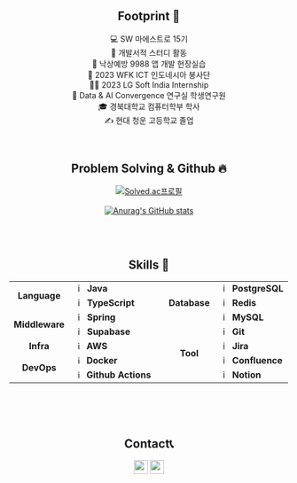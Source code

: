 
<div align=center>

## Footprint 🦶
💻 SW 마에스트로 15기<br/>
📖 개발서적 스터디 활동<br/>
👴 낙상예방 9988 앱 개발 현장실습<br/>
👫 2023 WFK ICT 인도네시아 봉사단 </br>
👨‍💻 2023 LG Soft India Internship</br>
📝 Data & AI Convergence 연구실 학생연구원<br/>
🎓 경북대학교 컴퓨터학부 학사</br>
✍️ 현대 청운 고등학교 졸업</br>



</br>

 ## Problem Solving & Github 🔥
[![Solved.ac프로필](http://mazassumnida.wtf/api/v2/generate_badge?boj=milestogo905)](https://solved.ac/milestogo905)
<br/><br/>
[![Anurag's GitHub stats](https://github-readme-stats.vercel.app/api?username=Gyu-won&show_icons=true&theme=radical)](https://github.com/anuraghazra/github-readme-stats)

<br/><br/>

 
## Skills 🔨

<table>
  <tr>
    <td rowspan="2" align="center"><b>Language</td>
    <td><img src="https://staging.svgrepo.com/show/184143/java.svg" width="16px" alt="_icon" />&nbsp;&nbsp;<b>Java</td>
    <td rowspan="7"></td>
    <td rowspan="3" align="center"><b>Database</b></td>
    <td><img src="https://www.svgrepo.com/show/354200/postgresql.svg" width="16px" alt="_icon" />&nbsp;&nbsp;<b>PostgreSQL</td>
  </tr>
  <tr>
    <td><img src="https://www.svgrepo.com/show/374146/typescript-official.svg" width="16px" alt="_icon"/>&nbsp;&nbsp;<b>TypeScript</td>
    <td><img src="https://www.svgrepo.com/show/354272/redis.svg" width="16px" alt="_icon"/>&nbsp;&nbsp;<b>Redis</td>  
  </tr>
  <tr>
    <td rowspan="2" align="center"><b>Middleware</td>
    <td><img src="https://www.svgrepo.com/show/376350/spring.svg" width="16px" alt="_icon" />&nbsp;&nbsp;<b>Spring</td>
    <td><img src="https://www.svgrepo.com/show/439233/mysql.svg" width="16px" alt="_icon" />&nbsp;&nbsp;<b>MySQL</td>
  </tr>
  <tr>
    <td><img src="https://yt3.googleusercontent.com/KVjptxDSWT7rjVfGax2TgTNVAYgplgo1z_fwaV3MFjPpcmNVZC0TIgQV030BPJ0ybCP3_Fz-2w=s900-c-k-c0x00ffffff-no-rj" width="16px" alt="_icon" />&nbsp;&nbsp;<b>Supabase</td>
    <td rowspan="4" align="center"><b>Tool</td>
    <td><img src="https://www.svgrepo.com/show/452210/git.svg" width="16px" alt="_icon" />&nbsp;&nbsp;<b>Git</td>
  </tr>
  <tr>
    <td rowspan="1" align="center"><b>Infra</b></td>
    <td><img src="https://wallpapers.com/images/hd/a-w-s-cloud-logo-ej8ve3tdkcqo008x-2.jpg" width="15px" alt="_icon" />&nbsp;&nbsp;<b>AWS</td>
    <td><img src="https://www.svgrepo.com/show/353935/jira.svg" width="16px" alt="_icon" />&nbsp;&nbsp;<b>Jira</td>
  </tr>
  <tr>
    <td rowspan="2" align="center"><b>DevOps</td>
    <td><img src="https://www.svgrepo.com/show/452192/docker.svg" width="15px" alt="_icon" />&nbsp;&nbsp;<b>Docker</td>
    <td><img src="https://www.svgrepo.com/show/373525/confluence.svg" width="16px" alt="_icon" />&nbsp;&nbsp;<b>Confluence</td>
  </tr>
  <tr>
    <td><img src="https://miro.medium.com/v2/resize:fit:400/1*txwKGJOoQ2W0ka_9htbu0Q.png" width="15px" alt="_icon" />&nbsp;&nbsp;<b>Github Actions</td>
    <td><img src="https://encrypted-tbn0.gstatic.com/images?q=tbn:ANd9GcQuiLabX3HceCa3oEIGEYuW_iX7xAm9BJ32gqC840zqnQ&s" width="16px" alt="_icon" />&nbsp;&nbsp;<b>Notion</td>
    </tr>
</table>
<br><br>

<br/>

## Contact📞
<a href="https://mail.google.com/mail/u/0/#inbox"><img src="https://img.shields.io/badge/milestogo0905@gmail.com-EA4335?style=flat&logo=Gmail&logoColor=white&link=https://mail.google.com/mail/u/0/#inbox" height = 25px/></a>
<a href="https://gyuwon-tech.tistory.com/"><img src="https://img.shields.io/badge/개발 블로그-orange?style=flat&logo=Tistory&logoColor=white" height = 25px/>

<!--
## CV(한국어)
## CV(English)
        -->
</div>


